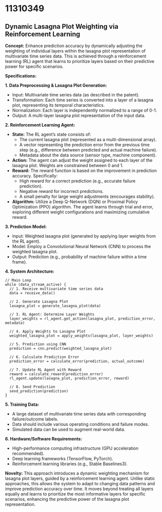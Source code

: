 # 11310349

## Dynamic Lasagna Plot Weighting via Reinforcement Learning

**Concept:** Enhance prediction accuracy by dynamically adjusting the weighting of individual layers within the lasagna plot representation of multivariate time series data. This is achieved through a reinforcement learning (RL) agent that learns to prioritize layers based on their predictive power for specific scenarios.

**Specifications:**

**1. Data Preprocessing & Lasagna Plot Generation:**

*   Input: Multivariate time series data (as described in the patent).
*   Transformation: Each time series is converted into a layer of a lasagna plot, representing its temporal characteristics.
*   Normalization: Each layer is independently normalized to a range of 0-1.
*   Output: A multi-layer lasagna plot representation of the input data.

**2. Reinforcement Learning Agent:**

*   **State:** The RL agent’s state consists of:
    *   The current lasagna plot (represented as a multi-dimensional array).
    *   A vector representing the prediction error from the previous time step (e.g., difference between predicted and actual machine failure).
    *   Metadata about the data source (sensor type, machine component).
*   **Action:** The agent can adjust the weight assigned to each layer of the lasagna plot.  Weights are constrained between 0 and 1.
*   **Reward:** The reward function is based on the improvement in prediction accuracy. Specifically:
    *   High reward for a correct prediction (e.g., accurate failure prediction).
    *   Negative reward for incorrect predictions.
    *   A small penalty for large weight adjustments (encourages stability).
*   **Algorithm:**  Utilize a Deep Q-Network (DQN) or Proximal Policy Optimization (PPO) algorithm.  The agent learns through trial and error, exploring different weight configurations and maximizing cumulative reward.

**3. Prediction Model:**

*   Input: Weighted lasagna plot (generated by applying layer weights from the RL agent).
*   Model: Employ a Convolutional Neural Network (CNN) to process the weighted lasagna plot.
*   Output: Prediction (e.g., probability of machine failure within a time frame).

**4. System Architecture:**

```pseudocode
// Main Loop
while (data_stream_active) {
  // 1. Receive multivariate time series data
  data = receive_data()

  // 2. Generate Lasagna Plot
  lasagna_plot = generate_lasagna_plot(data)

  // 3. RL Agent: Determine Layer Weights
  layer_weights = rl_agent.get_action(lasagna_plot, prediction_error, metadata)

  // 4. Apply Weights to Lasagna Plot
  weighted_lasagna_plot = apply_weights(lasagna_plot, layer_weights)

  // 5. Prediction using CNN
  prediction = cnn.predict(weighted_lasagna_plot)

  // 6. Calculate Prediction Error
  prediction_error = calculate_error(prediction, actual_outcome)

  // 7. Update RL Agent with Reward
  reward = calculate_reward(prediction_error)
  rl_agent.update(lasagna_plot, prediction_error, reward)

  // 8. Send Prediction
  send_prediction(prediction)
}
```

**5. Training Data:**

*   A large dataset of multivariate time series data with corresponding failure/outcome labels.
*   Data should include various operating conditions and failure modes.
*   Simulated data can be used to augment real-world data.

**6. Hardware/Software Requirements:**

*   High-performance computing infrastructure (GPU acceleration recommended).
*   Deep learning frameworks (TensorFlow, PyTorch).
*   Reinforcement learning libraries (e.g., Stable Baselines3).

**Novelty:**  This approach introduces a dynamic weighting mechanism for lasagna plot layers, guided by a reinforcement learning agent. Unlike static approaches, this allows the system to adapt to changing data patterns and improve prediction accuracy over time. It moves beyond treating all layers equally and learns to prioritize the most informative layers for specific scenarios, enhancing the predictive power of the lasagna plot representation.